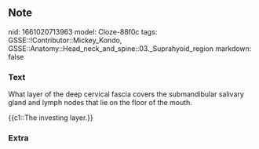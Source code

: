 ## Note
nid: 1661020713963
model: Cloze-88f0c
tags: GSSE::!Contributor::Mickey_Kondo, GSSE::Anatomy::Head_neck_and_spine::03._Suprahyoid_region
markdown: false

### Text
What layer of the deep cervical fascia covers the submandibular
salivary gland and lymph nodes that lie on the floor of the mouth.
<div>
  {{c1::The investing layer.}}
</div>

### Extra

